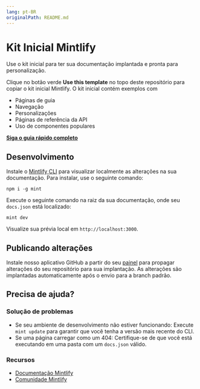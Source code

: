```yaml
---
lang: pt-BR
originalPath: README.md
---
```

# Kit Inicial Mintlify

Use o kit inicial para ter sua documentação implantada e pronta para personalização.

Clique no botão verde **Use this template** no topo deste repositório para copiar o kit inicial Mintlify. O kit inicial contém exemplos com

- Páginas de guia
- Navegação
- Personalizações
- Páginas de referência da API
- Uso de componentes populares

**[Siga o guia rápido completo](https://starter.mintlify.com/quickstart)**

## Desenvolvimento

Instale o [Mintlify CLI](https://www.npmjs.com/package/mint) para visualizar localmente as alterações na sua documentação. Para instalar, use o seguinte comando:

```
npm i -g mint
```

Execute o seguinte comando na raiz da sua documentação, onde seu `docs.json` está localizado:

```
mint dev
```

Visualize sua prévia local em `http://localhost:3000`.

## Publicando alterações

Instale nosso aplicativo GitHub a partir do seu [painel](https://dashboard.mintlify.com/settings/organization/github-app) para propagar alterações do seu repositório para sua implantação. As alterações são implantadas automaticamente após o envio para a branch padrão.

## Precisa de ajuda?

### Solução de problemas

- Se seu ambiente de desenvolvimento não estiver funcionando: Execute `mint update` para garantir que você tenha a versão mais recente do CLI.
- Se uma página carregar como um 404: Certifique-se de que você está executando em uma pasta com um `docs.json` válido.

### Recursos

- [Documentação Mintlify](https://mintlify.com/docs)
- [Comunidade Mintlify](https://mintlify.com/community)

